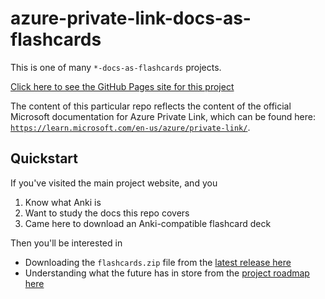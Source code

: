 # azure-private-link-docs-as-flashcards

This is one of many `*-docs-as-flashcards` projects.

[Click here to see the GitHub Pages site for this project](https://asa55.github.io/docs-as-flashcards/)

The content of this particular repo reflects the content of the official Microsoft documentation for Azure Private Link, which can be found here: [`https://learn.microsoft.com/en-us/azure/private-link/`](https://learn.microsoft.com/en-us/azure/private-link/).

## Quickstart

If you've visited the main project website, and you

1. Know what Anki is
2. Want to study the docs this repo covers
3. Came here to download an Anki-compatible flashcard deck

Then you'll be interested in 

- Downloading the `flashcards.zip` file from the [latest release here](https://github.com/asa55/azure-private-link-docs-as-flashcards/releases/)
- Understanding what the future has in store from the [project roadmap here](https://github.com/users/asa55/projects/9)
